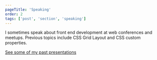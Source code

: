 ```yaml
---
pageTitle: 'Speaking'
order: 2
tags: ['post', 'section', 'speaking']
---
```


I sometimes speak about front end development at web conferences and meetups. Previous topics include CSS Grid Layout and CSS custom properties.

[See some of my past presentations](https://noti.st/mbarker84)
